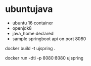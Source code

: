# ubuntujava
- ubuntu 16 container
- openjdk8 
- java_home declared
- sample springboot api on port 8080


docker build -t ujspring .

docker run -dti -p 8080:8080 ujspring

